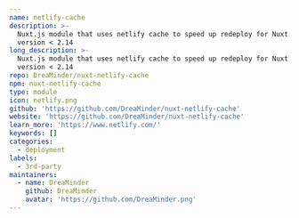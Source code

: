 ```yaml
---
name: netlify-cache
description: >-
  Nuxt.js module that uses netlify cache to speed up redeploy for Nuxt.js
  version < 2.14
long_description: >-
  Nuxt.js module that uses netlify cache to speed up redeploy for Nuxt.js
  version < 2.14
repo: DreaMinder/nuxt-netlify-cache
npm: nuxt-netlify-cache
type: module
icon: netlify.png
github: 'https://github.com/DreaMinder/nuxt-netlify-cache'
website: 'https://github.com/DreaMinder/nuxt-netlify-cache'
learn_more: 'https://www.netlify.com/'
keywords: []
categories:
  - deployment
labels:
  - 3rd-party
maintainers:
  - name: DreaMinder
    github: DreaMinder
    avatar: 'https://github.com/DreaMinder.png'
---
```

